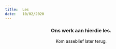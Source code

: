```yaml
---
title:  Les
date:   10/02/2020
---
```


### <center>Ons werk aan hierdie les.</center>
<center>Kom asseblief later terug.</center>